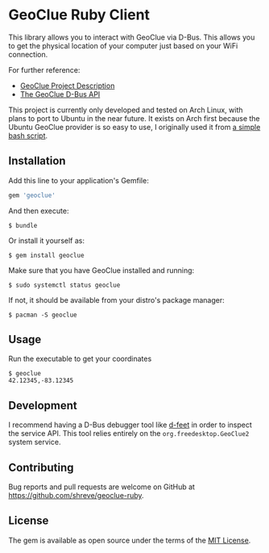 # GeoClue Ruby Client

This library allows you to interact with GeoClue via D-Bus. This allows you to get the physical location of your computer just based on your WiFi connection.

For further reference:

* [GeoClue Project Description](https://gitlab.freedesktop.org/geoclue/geoclue/wikis/home)
* [The GeoClue D-Bus API](https://www.freedesktop.org/software/geoclue/docs/)

This project is currently only developed and tested on Arch Linux, with plans to port to Ubuntu in the near future. It exists on Arch first because the Ubuntu GeoClue provider is so easy to use, I originally used it from [a simple bash script](https://github.com/shreve/dotfiles/blob/master/bin/location).

## Installation

Add this line to your application's Gemfile:

```ruby
gem 'geoclue'
```

And then execute:

    $ bundle

Or install it yourself as:

    $ gem install geoclue

Make sure that you have GeoClue installed and running:

    $ sudo systemctl status geoclue

If not, it should be available from your distro's package manager:

    $ pacman -S geoclue

## Usage

Run the executable to get your coordinates

    $ geoclue
    42.12345,-83.12345

## Development

I recommend having a D-Bus debugger tool like [d-feet](https://wiki.gnome.org/Apps/DFeet) in order to inspect the service API. This tool relies entirely on the `org.freedesktop.GeoClue2` system service.

## Contributing

Bug reports and pull requests are welcome on GitHub at https://github.com/shreve/geoclue-ruby.

## License

The gem is available as open source under the terms of the [MIT License](https://opensource.org/licenses/MIT).
